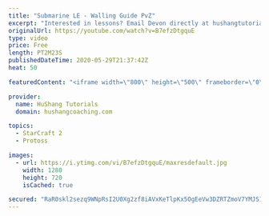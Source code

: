```yaml
---
title: "Submarine LE - Walling Guide PvZ"
excerpt: "Interested in lessons? Email Devon directly at hushangtutorials@outlook.com ------------------------------------------------------------------------------------------------------- Want to support HuShang Tutorials directly? Patreon is a website where you can contribute a monthly donation that will help"
originalUrl: https://youtube.com/watch?v=B7efzDtgquE
type: video
price: Free
length: PT2M23S
publishedDateTime: 2020-05-29T21:37:42Z
heat: 50

featuredContent: "<iframe width=\"800\" height=\"500\" frameborder=\"0\" src=\"https://www.youtube.com/embed/B7efzDtgquE\" allow=\"accelerometer; autoplay; encrypted-media; gyroscope; picture-in-picture\" allowfullscreen></iframe>"

provider:
  name: HuShang Tutorials
  domain: hushangcoaching.com

topics:
  - StarCraft 2
  - Protoss

images:
  - url: https://i.ytimg.com/vi/B7efzDtgquE/maxresdefault.jpg
    width: 1280
    height: 720
    isCached: true

secured: "RaR0skl2sezq9WNpRsI2U0Xg2zf8iAVxKeTlpKx5OgEeVw3DZRTZmoV7YMJS170siB6hS9nbjLiScRlX+hyG11vqYdbhvQJvf2Y5dXf2vTlp42PiSL9sh+pQFbmbjdZ4HYAY7pNdL3zfUdrYtaUmXkIcPCDWgQRzLlXkZzbTMVFntM75m4s7frqmM00cYBstMwMwe+MIDKafNh0arWr3bFGS6tTj39JSAko5O+jZW+cOGkSANYRLrLs2fdjdaZdcRHolV/TdwA58m/8/TwiQJBeYuQcVgVAx1ZuqMKTdoSneGGN6YGPcIPdGwZOv05e7wOtK3FCN0rKRRzFxEezOZVKxd5NFcbJxqZPAowQs/huPRDW45VW1Tzmm71xfEM715fnroc+wagpA66hkgXNyWOPjQ2WVMAxEYyEC5LMLId0=;bRkFcQh7/fc4V0w4fKrfHg=="
---
```


